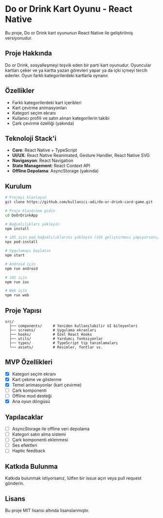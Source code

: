 # Do or Drink Kart Oyunu - React Native

Bu proje, Do or Drink kart oyununun React Native ile geliştirilmiş versiyonudur.

## Proje Hakkında

Do or Drink, sosyalleşmeyi teşvik eden bir parti kart oyunudur. Oyuncular kartları çeker ve ya kartta yazan görevleri yapar ya da içki içmeyi tercih ederler. Oyun farklı kategorilerdeki kartlarla oynanır.

## Özellikler

- Farklı kategorilerdeki kart içerikleri
- Kart çevirme animasyonları
- Kategori seçim ekranı
- Kullanıcı profili ve satın alınan kategorilerin takibi
- Çark çevirme özelliği (yakında)

## Teknoloji Stack'i

- **Core**: React Native + TypeScript
- **UI/UX**: React Native Reanimated, Gesture Handler, React Native SVG
- **Navigasyon**: React Navigation
- **State Management**: React Context API
- **Offline Depolama**: AsyncStorage (yakında)

## Kurulum

```bash
# Projeyi klonlayın
git clone https://github.com/kullanici-adi/do-or-drink-card-game.git

# Proje klasörüne gidin
cd DoOrDrinkApp

# Bağımlılıkları yükleyin
npm install

# iOS için pod bağımlılıklarını yükleyin (iOS geliştirmesi yapıyorsanız)
npx pod-install

# Uygulamayı başlatın
npm start

# Android için
npm run android

# iOS için
npm run ios

# Web için
npm run web
```

## Proje Yapısı

```
src/
  ├── components/     # Yeniden kullanılabilir UI bileşenleri
  ├── screens/        # Uygulama ekranları
  ├── hooks/          # Özel React Hooks
  ├── utils/          # Yardımcı fonksiyonlar
  ├── types/          # TypeScript tip tanımlamaları
  └── assets/         # Resimler, fontlar vs.
```

## MVP Özellikleri

- [x] Kategori seçim ekranı
- [x] Kart çekme ve gösterme
- [x] Temel animasyonlar (kart çevirme)
- [ ] Çark komponenti
- [ ] Offline mod desteği
- [x] Ana oyun döngüsü

## Yapılacaklar

- [ ] AsyncStorage ile offline veri depolama
- [ ] Kategori satın alma sistemi
- [ ] Çark komponenti eklenmesi
- [ ] Ses efektleri
- [ ] Haptic feedback

## Katkıda Bulunma

Katkıda bulunmak istiyorsanız, lütfen bir issue açın veya pull request gönderin.

## Lisans

Bu proje MIT lisansı altında lisanslanmıştır.
